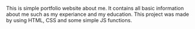This is simple portfolio website about me. 
It contains all basic information about me such as my experiance and my education.
This project was made by using HTML, CSS and some simple JS functions.
